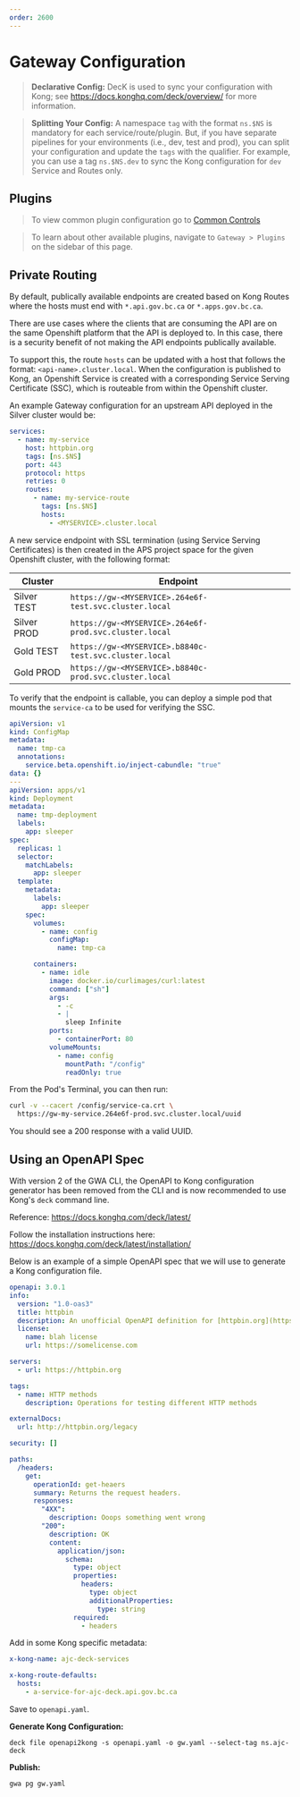 ```yaml
---
order: 2600
---
```


# Gateway Configuration

> **Declarative Config:** DecK is used to sync your configuration with Kong; see https://docs.konghq.com/deck/overview/ for more information.

> **Splitting Your Config:** A namespace `tag` with the format `ns.$NS` is mandatory for each service/route/plugin. But, if you have separate pipelines for your environments (i.e., dev, test and prod), you can split your configuration and update the `tags` with the qualifier. For example, you can use a tag `ns.$NS.dev` to sync the Kong configuration for `dev` Service and Routes only.

## Plugins

> To view common plugin configuration go to [Common Controls](../gateway/COMMON-CONFIG.md)

> To learn about other available plugins, navigate to `Gateway > Plugins` on the sidebar of this page.

## Private Routing

By default, publically available endpoints are created based on Kong Routes where the hosts must end with `*.api.gov.bc.ca` or `*.apps.gov.bc.ca`.

There are use cases where the clients that are consuming the API are on the same Openshift platform that the API is deployed to. In this case, there is a security benefit of not making the API endpoints publically available.

To support this, the route `hosts` can be updated with a host that follows the format: `<api-name>.cluster.local`. When the configuration is published to Kong, an Openshift Service is created with a corresponding Service Serving Certificate (SSC), which is routeable from within the Openshift cluster.

An example Gateway configuration for an upstream API deployed in the Silver cluster would be:

```yaml
services:
  - name: my-service
    host: httpbin.org
    tags: [ns.$NS]
    port: 443
    protocol: https
    retries: 0
    routes:
      - name: my-service-route
        tags: [ns.$NS]
        hosts:
          - <MYSERVICE>.cluster.local
```

A new service endpoint with SSL termination (using Service Serving Certificates) is then created in the APS project space for the given Openshift cluster, with the following format:

| Cluster     | Endpoint                                               |
| ----------- | ------------------------------------------------------ |
| Silver TEST | `https://gw-<MYSERVICE>.264e6f-test.svc.cluster.local` |
| Silver PROD | `https://gw-<MYSERVICE>.264e6f-prod.svc.cluster.local` |
| Gold TEST   | `https://gw-<MYSERVICE>.b8840c-test.svc.cluster.local` |
| Gold PROD   | `https://gw-<MYSERVICE>.b8840c-prod.svc.cluster.local` |

To verify that the endpoint is callable, you can deploy a simple pod that mounts the `service-ca` to be used for verifying the SSC.

```yaml
apiVersion: v1
kind: ConfigMap
metadata:
  name: tmp-ca
  annotations:
    service.beta.openshift.io/inject-cabundle: "true"
data: {}
---
apiVersion: apps/v1
kind: Deployment
metadata:
  name: tmp-deployment
  labels:
    app: sleeper
spec:
  replicas: 1
  selector:
    matchLabels:
      app: sleeper
  template:
    metadata:
      labels:
        app: sleeper
    spec:
      volumes:
        - name: config
          configMap:
            name: tmp-ca

      containers:
        - name: idle
          image: docker.io/curlimages/curl:latest
          command: ["sh"]
          args:
            - -c
            - |
              sleep Infinite
          ports:
            - containerPort: 80
          volumeMounts:
            - name: config
              mountPath: "/config"
              readOnly: true
```

From the Pod's Terminal, you can then run:

```bash
curl -v --cacert /config/service-ca.crt \
  https://gw-my-service.264e6f-prod.svc.cluster.local/uuid
```

You should see a 200 response with a valid UUID.

## Using an OpenAPI Spec

With version 2 of the GWA CLI, the OpenAPI to Kong configuration generator has been removed from the CLI and is now recommended to use Kong's `deck` command line.

Reference: https://docs.konghq.com/deck/latest/

Follow the installation instructions here: https://docs.konghq.com/deck/latest/installation/

Below is an example of a simple OpenAPI spec that we will use to generate a Kong configuration file.

```yaml
openapi: 3.0.1
info:
  version: "1.0-oas3"
  title: httpbin
  description: An unofficial OpenAPI definition for [httpbin.org](https://httpbin.org).
  license:
    name: blah license
    url: https://somelicense.com

servers:
  - url: https://httpbin.org

tags:
  - name: HTTP methods
    description: Operations for testing different HTTP methods

externalDocs:
  url: http://httpbin.org/legacy

security: []

paths:
  /headers:
    get:
      operationId: get-heaers
      summary: Returns the request headers.
      responses:
        "4XX":
          description: Ooops something went wrong
        "200":
          description: OK
          content:
            application/json:
              schema:
                type: object
                properties:
                  headers:
                    type: object
                    additionalProperties:
                      type: string
                required:
                  - headers
```

Add in some Kong specific metadata:

```yaml
x-kong-name: ajc-deck-services

x-kong-route-defaults:
  hosts:
    - a-service-for-ajc-deck.api.gov.bc.ca
```

Save to `openapi.yaml`.

**Generate Kong Configuration:**

```shell
deck file openapi2kong -s openapi.yaml -o gw.yaml --select-tag ns.ajc-deck
```

**Publish:**

```shell
gwa pg gw.yaml
```
